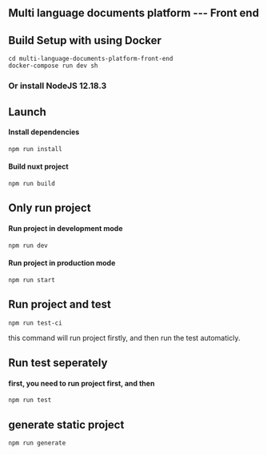 ## Multi language documents platform --- Front end

## Build Setup with using Docker
    cd multi-language-documents-platform-front-end
    docker-compose run dev sh

### Or install NodeJS 12.18.3

## Launch
#### Install dependencies
    npm run install

#### Build nuxt project
    npm run build

## Only run project 
#### Run project in development mode
    npm run dev
#### Run project in production mode
    npm run start

## Run project and test
    npm run test-ci
  this command will run project firstly, and then run the test automaticly.
## Run test seperately
#### first, you need to run project first, and then
    npm run test
   
## generate static project
    npm run generate
